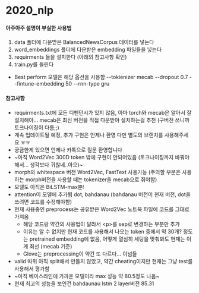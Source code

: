 # 2020_nlp

#### 아주아주 설명이 부실한 사용법
1. data 폴더에 다운받은 BalancedNewsCorpus 데이터를 넣는다
2. word_embeddings 폴더에 다운받은 embedding 파일들을 넣는다
3. requirments 들을 설치한다 (아래의 참고사항 확인)
4. train.py를 돌린다
* Best perform 모델은 해당 옵션을 사용함 --tokienizer mecab --dropout 0.7 --fintune-embedding 50 --rnn-type gru


#### 참고사항
* requirments.txt에 모든 디펜던시가 있지 않음, 아마 torch와 mecab은 알아서 잘 설치해야... mecab은 최신 버전을 직접 다운받아 설치하는걸 추천 (구버전 쓰니까 토크나이징이 다름;;)
* 계속 업데이트될 예정, 추가 구현은 언제나 환영 다만 별도의 브랜치를 사용해주세요 ㅠㅠ
* 궁금한게 있으면 언제나 카톡으로 질문 환영합니다
* ~아직 Word2Vec 300D token 밖에 구현이 안되어있음 (토크나이징까지 바꿔야해서... 생각보다 귀찮네..아오)~
* morph와 whitespace 버전 Word2Vec, FastText 사용가능 (주의할 부분은 사용하는 morph버전을 사용할 때는 tokenizer을 mecab으로 줘야함) 
* 모델도 아직은 BiLSTM-max뿐!
* attention이 모델에 추가됨 dot, bahdanau (bahdanau 버전이 현재 버전, dot을 쓰려면 코드를 수정해야함)
* 현재 사용중인 preprocess는 공유받은 Word2Vec 노트북 파일에 코드를 그대로 가져옴
  * 해당 코드랑 약간의 사용법이 달라서 \<p>를 sep로 변경하는 부분만 추가
  * 이유는 알 수 없지만 현재 코드를 사용해서 나오는 token 중에서 약 30개? 정도는 pretrained embedding에 없음, 어떻게 열심히 세팅을 맞춰봐도 현재는 이게 최선 (mecab 기준)
  * Glove는 preprocessing이 약간 또 다르다... 이넘들
* valid 따위 아직 split해서 만들지 않았고, 약간 cheating이지만 현재는 그냥 test를 사용해서 평가함
* ~아직 베이스라인에 가까운 모델이라 max 성능 약 80.5정도 나옴~
* 현재 최고의 성능을 보인건 bahdaunau lstm 2 layer버전 85.31
